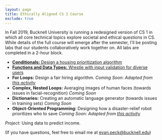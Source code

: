```yaml
---
layout: page
title: Ethically Aligned CS 1 Course
exclude: true
---
```


In Fall 2019, Bucknell University is running a redesigned version of CS 1 in which all core technical topics explore societal and ethical questions in CS. While details of the full course will emerge after the semester, I'll be posting labs that our students collaboratively work together on. All labs are completed in a 2-hour block.

- [**Conditionals:** Design a housing prioritization algorithm](https://docs.google.com/document/d/1HsRSC3H_u6KcQhv2y9cWyrYV3xpvvBUcAvoaH-FsG0I/edit?usp=sharing)
- [**Functions and Data Types:** Wrestle with input validation for diverse users](https://drive.google.com/drive/folders/1gAOrtRo6ZkAmyehVvvRgdTnCigSgGU7F?usp=sharing) 
- **For Loops:** Design a fair hiring algorithm. _Coming Soon: Adapted from [this activity](https://ethicalcs.github.io/modules/hiring/)_
- **Complex, Nested Loops:** Averaging images of human faces (towards issues in facial-recognition) _Coming Soon_
- **Dictionaries:** Creating an automatic language generator (towards issues in training sets) _Coming Soon_
- **Object-Oriented Programming:** Designing how a disaster-relief robot prioritizes who to save _Coming Soon: Adapted from [this activity](https://ethicalcs.github.io/modules/ethicalengine2/)_


_Project:_ Using data to predict income.

(If you have questions, feel free to email me at evan.peck@bucknell.edu)
